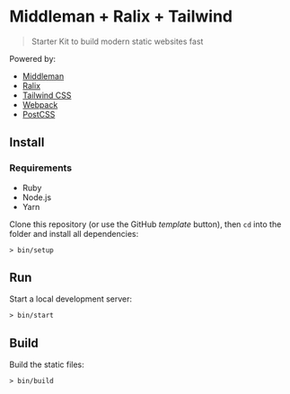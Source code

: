 # Middleman + Ralix + Tailwind

> Starter Kit to build modern static websites fast

Powered by:

- [Middleman](https://middlemanapp.com)
- [Ralix](https://github.com/ralixjs/ralix)
- [Tailwind CSS](https://tailwindcss.com)
- [Webpack](https://github.com/webpack/webpack)
- [PostCSS](https://postcss.org)

## Install

### Requirements

- Ruby
- Node.js
- Yarn

Clone this repository (or use the GitHub *template* button), then `cd` into the folder and install all dependencies:

```
> bin/setup
```

## Run

Start a local development server:

```
> bin/start
```

## Build

Build the static files:

```
> bin/build
```
